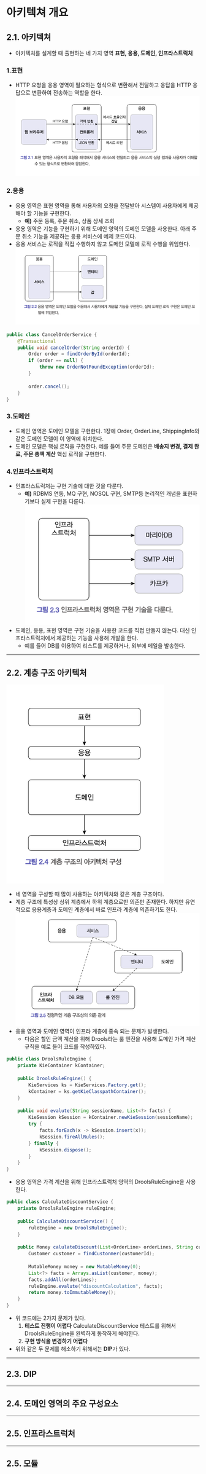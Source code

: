 # 아키텍쳐 개요
## 2.1. 아키텍쳐
* 아키텍처를 설계할 때 출현하는 네 가지 영역 **표현, 응용, 도메인, 인프라스트럭처**
### 1.표현
* HTTP 요청을 응용 영역이 필요하는 형식으로 변환해서 전달하고 응답을 HTTP 응답으로 변환하여 전송하는 역할을 한다.
  ![네개의영역.png](img%2F2%EC%9E%A5%2F%EB%84%A4%EA%B0%9C%EC%9D%98%EC%98%81%EC%97%AD.png)
### 2.응용
* 응용 영역은 표현 영역을 통해 사용자의 요청을 전달받아 시스템이 사용자에게 제공해야 할 기능을 구현한다.
  * **예)** 주문 등록, 주문 취소, 상품 상세 조회
* 응용 영역은 기능을 구현하기 위해 도메인 영역의 도메인 모델을 사용한다. 아래 주문 취소 기능을 제공하는 응용 서비스에 예제 코드이다.
* 응용 서비스는 로직을 직접 수행하지 않고 도메인 모델에 로직 수행을 위임한다.
  ![네개의영역2.png](img%2F2%EC%9E%A5%2F%EB%84%A4%EA%B0%9C%EC%9D%98%EC%98%81%EC%97%AD2.png)
~~~java
public class CancelOrderService {
    @Transactional
    public void cancelOrder(String orderId) {
        Order order = findOrderById(orderId);
        if (order == null) {
            throw new OrderNotFoundException(orderId);
        }
        
        order.cancel();
    }
}
~~~
### 3.도메인
* 도메인 영역은 도메인 모델을 구현한다. 1장에 Order, OrderLine, ShippingInfo와 같은 도메인 모델이 이 영역에 위치한다.
* 도메인 모델은 핵심 로직을 구현한다. 예를 들어 주문 도메인은 **배송지 변경, 결제 완료, 주문 총액 계산** 핵심 로직을 구현한다.
### 4.인프라스트럭처
* 인프라스트럭처는 구현 기술에 대한 것을 다룬다.
  * **예)** RDBMS 연동, MQ 구현, NOSQL 구현, SMTP등 논리적인 개념을 표현하기보다 실제 구현을 다룬다.
![네개의영역3.png](img%2F2%EC%9E%A5%2F%EB%84%A4%EA%B0%9C%EC%9D%98%EC%98%81%EC%97%AD3.png)
* 도메인, 응용, 표현 영역은 구현 기술을 사용한 코드를 직접 만들지 않는다. 대신 인프라스트럭처에서 제공하는 기능을 사용해 개발을 한다.
  * 예를 들어 DB를 이용하여 리스트를 제공하거나, 외부에 메일을 발송한다.

---
## 2.2. 계층 구조 아키텍처
![계층구조아키텍쳐.png](img%2F2%EC%9E%A5%2F%EA%B3%84%EC%B8%B5%EA%B5%AC%EC%A1%B0%EC%95%84%ED%82%A4%ED%85%8D%EC%B3%90.png)
* 네 영역을 구성할 때 많이 사용하는 아키텍처와 같은 계층 구조이다.
* 계층 구조에 특성상 상위 계층에서 하위 계층으로만 의존만 존재한다. 하지만 유연적으로 응용계층과 도메인 계층에서 바로 인프라 계층에 의존하기도 한다.
![계층구조아키텍쳐2.png](img%2F2%EC%9E%A5%2F%EA%B3%84%EC%B8%B5%EA%B5%AC%EC%A1%B0%EC%95%84%ED%82%A4%ED%85%8D%EC%B3%902.png)
* 응용 영역과 도메인 영역이 인프라 계층에 종속 되는 문제가 발생한다.
  * 다음은 할인 금액 계산을 위해 Drools라는 룰 엔진을 사용해 도메인 가격 계산 규칙을 예로 들어 코드를 작성하였다.
~~~java
public class DroolsRuleEngine {
    private KieContainer kContainer;
    
    public DroolsRuleEngine() {
        KieServices ks = KieServices.Factory.get();
        kContainer = ks.getKieClasspathContainer();
    }
    
    public void evalute(String sessionName, List<?> facts) {
        KieSession kSession = kContainer.newKieSession(sessionName);
        try {
            facts.forEach(x -> kSession.insert(x));
            kSession.fireAllRules();
        } finally {
            kSession.dispose();
        }
    }
}
~~~
* 응용 영역은 가격 계산을 위해 인프라스트럭처 영역의 DroolsRuleEngine을 사용한다.
~~~java
public class CalculateDiscountService {
    private DroolsRuleEngine ruleEngine;
    
    public CalculateDiscountService() {
        ruleEngine = new DroolsRuleEngine();
    }
    
    public Money calulateDiscount(List<OrderLine> orderLines, String customerId) {
        Customer customer = findCustonmer(customerId);
        
        MutableMoney money = new MutableMoney(0);
        List<?> facts = Arrays.asList(customer, money);
        facts.addAll(orderLines);
        ruleEngine.evalute("discountCalculation", facts);
        return money.toImmutableMoney();
    }
}
~~~
* 위 코드에는 2가지 문제가 있다.
  1. **테스트 진행이 어렵다** CalculateDiscountService 테스트를 위해서 DroolsRuleEngine을 완벽하게 동작하게 해야한다.
  2. **구현 방식을 변경하기 어렵다**
* 위와 같은 두 문제를 해소하기 위해서는 **DIP**가 있다.
---
## 2.3. DIP

---
## 2.4. 도메인 영역의 주요 구성요소

---
## 2.5. 인프라스트럭처

---
## 2.5. 모듈